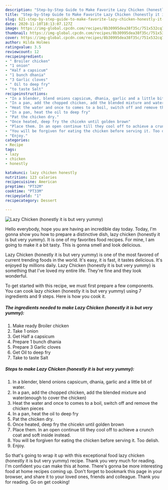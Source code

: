 ```yaml
---
description: "Step-by-Step Guide to Make Favorite Lazy Chicken (honestly it is but very yummy)"
title: "Step-by-Step Guide to Make Favorite Lazy Chicken (honestly it is but very yummy)"
slug: 621-step-by-step-guide-to-make-favorite-lazy-chicken-honestly-it-is-but-very-yummy
date: 2020-11-10T18:13:07.127Z
image: https://img-global.cpcdn.com/recipes/8b30995dea38f35c/751x532cq70/lazy-chicken-honestly-it-is-but-very-yummy-recipe-main-photo.jpg
thumbnail: https://img-global.cpcdn.com/recipes/8b30995dea38f35c/751x532cq70/lazy-chicken-honestly-it-is-but-very-yummy-recipe-main-photo.jpg
cover: https://img-global.cpcdn.com/recipes/8b30995dea38f35c/751x532cq70/lazy-chicken-honestly-it-is-but-very-yummy-recipe-main-photo.jpg
author: Hilda Holmes
ratingvalue: 3.5
reviewcount: 12
recipeingredient:
- " Broiler chicken"
- "1 onion"
- "Half a capsicum"
- "1 bunch dhania"
- "3 Garlic cloves"
- " Oil to deep fry"
- "to taste Salt"
recipeinstructions:
- "In a blender, blend onions capsicum, dhania, garlic and a little bit of water."
- "In a pan, add the chopped chicken, add the blended mixture and water(enough to cover the chicken)"
- "Heat the water and once to comes to a boil, switch off and remove the chicken pieces"
- "In a pan, heat the oil to deep fry"
- "Pat the chicken dry."
- "Once heated, deep fry the chicekn until golden brown"
- "Place them. In an open continue till they cool off to achieve a crunch coat and soft inside instead."
- "You will be forgiven for eating the chicken before serving it. Too delish."
- "Enjoy."
categories:
- Recipe
tags:
- lazy
- chicken
- honestly

katakunci: lazy chicken honestly 
nutrition: 123 calories
recipecuisine: American
preptime: "PT32M"
cooktime: "PT33M"
recipeyield: "1"
recipecategory: Dessert

---
```



![Lazy Chicken (honestly it is but very yummy)](https://img-global.cpcdn.com/recipes/8b30995dea38f35c/751x532cq70/lazy-chicken-honestly-it-is-but-very-yummy-recipe-main-photo.jpg)

Hello everybody, hope you are having an incredible day today. Today, I'm gonna show you how to prepare a distinctive dish, lazy chicken (honestly it is but very yummy). It is one of my favorites food recipes. For mine, I am going to make it a bit tasty. This is gonna smell and look delicious.

Lazy Chicken (honestly it is but very yummy) is one of the most favored of current trending foods in the world. It's easy, it is fast, it tastes delicious. It's enjoyed by millions daily. Lazy Chicken (honestly it is but very yummy) is something that I've loved my entire life. They're fine and they look wonderful.




To get started with this recipe, we must first prepare a few components. You can cook lazy chicken (honestly it is but very yummy) using 7 ingredients and 9 steps. Here is how you cook it.

<!--inarticleads1-->

##### The ingredients needed to make Lazy Chicken (honestly it is but very yummy):

1. Make ready  Broiler chicken
1. Take 1 onion
1. Get Half a capsicum
1. Prepare 1 bunch dhania
1. Prepare 3 Garlic cloves
1. Get  Oil to deep fry
1. Take to taste Salt




<!--inarticleads2-->

##### Steps to make Lazy Chicken (honestly it is but very yummy):

1. In a blender, blend onions capsicum, dhania, garlic and a little bit of water.
1. In a pan, add the chopped chicken, add the blended mixture and water(enough to cover the chicken)
1. Heat the water and once to comes to a boil, switch off and remove the chicken pieces
1. In a pan, heat the oil to deep fry
1. Pat the chicken dry.
1. Once heated, deep fry the chicekn until golden brown
1. Place them. In an open continue till they cool off to achieve a crunch coat and soft inside instead.
1. You will be forgiven for eating the chicken before serving it. Too delish.
1. Enjoy.




So that's going to wrap it up with this exceptional food lazy chicken (honestly it is but very yummy) recipe. Thank you very much for reading. I'm confident you can make this at home. There's gonna be more interesting food at home recipes coming up. Don't forget to bookmark this page in your browser, and share it to your loved ones, friends and colleague. Thank you for reading. Go on get cooking!
